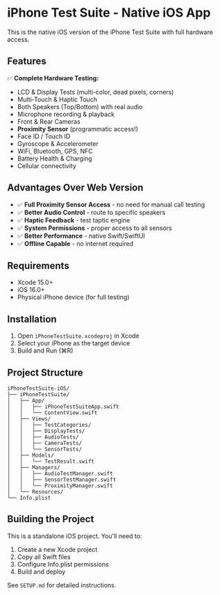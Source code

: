 # iPhone Test Suite - Native iOS App

This is the native iOS version of the iPhone Test Suite with full hardware access.

## Features

✅ **Complete Hardware Testing:**

- LCD & Display Tests (multi-color, dead pixels, corners)
- Multi-Touch & Haptic Touch
- Both Speakers (Top/Bottom) with real audio
- Microphone recording & playback
- Front & Rear Cameras
- **Proximity Sensor** (programmatic access!)
- Face ID / Touch ID
- Gyroscope & Accelerometer
- WiFi, Bluetooth, GPS, NFC
- Battery Health & Charging
- Cellular connectivity

## Advantages Over Web Version

- ✅ **Full Proximity Sensor Access** - no need for manual call testing
- ✅ **Better Audio Control** - route to specific speakers
- ✅ **Haptic Feedback** - test taptic engine
- ✅ **System Permissions** - proper access to all sensors
- ✅ **Better Performance** - native Swift/SwiftUI
- ✅ **Offline Capable** - no internet required

## Requirements

- Xcode 15.0+
- iOS 16.0+
- Physical iPhone device (for full testing)

## Installation

1. Open `iPhoneTestSuite.xcodeproj` in Xcode
2. Select your iPhone as the target device
3. Build and Run (⌘R)

## Project Structure

```
iPhoneTestSuite-iOS/
├── iPhoneTestSuite/
│   ├── App/
│   │   ├── iPhoneTestSuiteApp.swift
│   │   └── ContentView.swift
│   ├── Views/
│   │   ├── TestCategories/
│   │   ├── DisplayTests/
│   │   ├── AudioTests/
│   │   ├── CameraTests/
│   │   └── SensorTests/
│   ├── Models/
│   │   └── TestResult.swift
│   ├── Managers/
│   │   ├── AudioTestManager.swift
│   │   ├── SensorTestManager.swift
│   │   └── ProximityManager.swift
│   └── Resources/
└── Info.plist
```

## Building the Project

This is a standalone iOS project. You'll need to:

1. Create a new Xcode project
2. Copy all Swift files
3. Configure Info.plist permissions
4. Build and deploy

See `SETUP.md` for detailed instructions.
